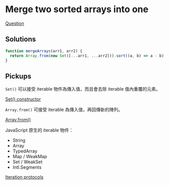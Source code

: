 # Merge two sorted arrays into one

[Question](https://www.codewars.com/kata/5899642f6e1b25935d000161/javascript)

## Solutions

```javascript
function mergeArrays(arr1, arr2) {
  return Array.from(new Set([...arr1, ...arr2])).sort((a, b) => a - b);
}
```

## Pickups

`Set()` 可以接受 iterable 物件為傳入值，而且會去除 iterable 值內重覆的元素。

[Set() constructor](https://developer.mozilla.org/en-US/docs/Web/JavaScript/Reference/Global_Objects/Set/Set)

`Array.from()` 可接受 iterable 為傳入值，再回傳新的陣列。

[Array.from()](https://developer.mozilla.org/en-US/docs/Web/JavaScript/Reference/Global_Objects/Array/from)

JavaScript 原生的 iterable 物件：

- String
- Array
- TypedArray
- Map / WeakMap
- Set / WeakSet
- Intl.Segments

[Iteration protocols](https://developer.mozilla.org/en-US/docs/Web/JavaScript/Reference/Iteration_protocols)
